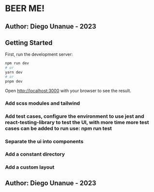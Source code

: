 # BEER ME!
## Author: Diego Unanue - 2023

## Getting Started

First, run the development server:

```bash
npm run dev
# or
yarn dev
# or
pnpm dev
```
Open [http://localhost:3000](http://localhost:3000) with your browser to see the result.

### Add scss modules and tailwind
### Add test cases, configure the environment to use jest and react-testing-library to test the UI, with more time more test cases can be added to run use: npm run test
### Separate the ui into components
### Add a constant directory
### Add a custom layout

## Author: Diego Unanue - 2023
